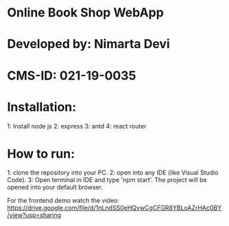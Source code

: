 # Online Book Shop WebApp

# Developed by: Nimarta Devi 
# CMS-ID: 021-19-0035

# Installation:
1: Install node js 
2: express
3: antd
4: react router

# How to run:
1: clone the repository into your PC.
2: open into any IDE (like Visual Studio Code).
3: Open terminal in IDE and type 'npm start'. The project will be opened into your default browser.

For the frontend demo watch the video: https://drive.google.com/file/d/1nLndSS0eHQvwCgCFGR8YBLoAZrHAc0BY/view?usp=sharing
